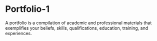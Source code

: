# Portfolio-1
A portfolio is a compilation of academic and professional materials that exemplifies your beliefs, skills, qualifications, education, training, and experiences.
